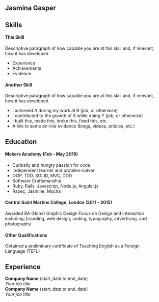 ## Jasmina Gasper



## Skills

#### This Skill

Descriptive paragraph of how capable you are at this skill and, if relevant, how it has developed.

- Experience
- Achievements
- Evidence

#### Another Skill

Descriptive paragraph of how capable you are at this skill and, if relevant, how it has developed.

- I achieved A during my work at B (job, or otherwise)
- I contributed to the growth of X while doing Y (job, or otherwise)
- I built this, made this, broke this, fixed this, etc.
- A link to some on-line evidence (blogs, videos, articles, etc.)

## Education

#### Makers Academy (Feb - May 2016)

- Curiosity and hungry passion for code
- Independent learner and problem-solver
- OOP, TDD, SOLID, MVC, DDD
- Software Craftsmanship
- Ruby, Rails, Javascript, Node.js, Angular.js
- Rspec, Jasmine, Mocha

#### Central Saint Martins College, London (2011 - 2015)

Awarded BA (Hons) Graphic Design
Focus on Design and Interaction including; branding, web design, coding,
typography, advertising, and photography

#### Other Qualifications

Obtained a preliminary certificate of Teaching English as a Foreign Language (TEFL)

## Experience



**Company Name** (start_date to end_date)    
*Your job title*  
**Company Name** (start_date to end_date)   
*Your job title*  
